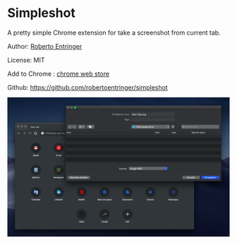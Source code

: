 # Simpleshot

A pretty simple Chrome extension for take a screenshot from current tab.

Author: [Roberto Entringer](https://robertoentringer.com)  

License: MIT  

Add to Chrome : [chrome web store
](https://chrome.google.com/webstore/detail/simpleshot/mklgklpdgchajjneilafbnlnichcfcon)  

Github: https://github.com/robertoentringer/simpleshot

![screenshot.png](screenshot.png)
